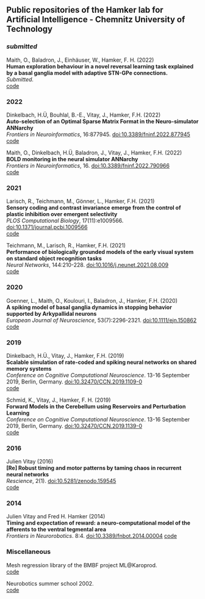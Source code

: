 ## Public repositories of the Hamker lab for Artificial Intelligence - Chemnitz University of Technology

### *submitted*

Maith, O., Baladron, J., Einhäuser, W., Hamker, F. H. (2022) \
**Human exploration behaviour in a novel reversal learning task explained by a basal ganglia model with adaptive STN-GPe connections.**\
*Submitted.*\
[code](https://github.com/hamkerlab/Maith2021_ANNarchyBOLDmonitor)

### 2022

Dinkelbach, H.Ü, Bouhlal, B.-E., Vitay, J., Hamker, F.H. (2022) \
**Auto-selection of an Optimal Sparse Matrix Format in the Neuro-simulator ANNarchy** \
*Frontiers in Neuroinformatics*, 16:877945. [doi:10.3389/fninf.2022.877945](https://www.frontiersin.org/articles/10.3389/fninf.2022.877945/full)\
[code](https://github.com/hamkerlab/Dinkelbach2022_ANNarchyAutoTuning)

Maith, O., Dinkelbach, H.Ü, Baladron, J., Vitay, J., Hamker, F.H. (2022) \
**BOLD monitoring in the neural simulator ANNarchy** \
*Frontiers in Neuroinformatics*, 16. [doi:10.3389/fninf.2022.790966](https://www.frontiersin.org/articles/10.3389/fninf.2022.790966/full)\
[code](https://github.com/hamkerlab/Maith2021_ANNarchyBOLDmonitor)

### 2021

Larisch, R., Teichmann, M., Gönner, L., Hamker, F.H. (2021) \
**Sensory coding and contrast invariance emerge from the control of plastic inhibition over emergent selectivity**\
*PLOS Computational Biology*, 17(11):e1009566. [doi:10.1371/journal.pcbi.1009566](https://journals.plos.org/ploscompbiol/article?id=10.1371/journal.pcbi.1009566)\
[code](https://github.com/hamkerlab/Larisch2021_PLOSComBio)

Teichmann, M., Larisch, R., Hamker, F.H. (2021) \
**Performance of biologically grounded models of the early visual system on standard object recognition tasks**\
*Neural Networks*, 144:210-228. [doi:10.1016/j.neunet.2021.08.009](https://doi.org/10.1016/j.neunet.2021.08.009)\
[code](https://github.com/hamkerlab/Teichmann2021_NeuralNetworks)

### 2020

Goenner, L., Maith, O., Koulouri, I., Baladron, J., Hamker, F.H. (2020)\
**A spiking model of basal ganglia dynamics in stopping behavior supported by Arkypallidal neurons**\
*European Journal of Neuroscience*, 53(7):2296-2321. [doi:10.1111/ejn.150862](https://onlinelibrary.wiley.com/doi/10.1111/ejn.15082)\
[code](https://github.com/hamkerlab/Goenner2020-Stopsignaltask_BG)

### 2019

Dinkelbach, H.Ü., Vitay, J., Hamker, F.H. (2019)\
**Scalable simulation of rate-coded and spiking neural networks on shared memory systems**\
*Conference on Cognitive Computational Neuroscience*. 13-16 September 2019, Berlin, Germany. [doi:10.32470/CCN.2019.1109-0](http://dx.doi.org/10.32470/CCN.2019.1109-0)\
[code](https://github.com/hamkerlab/Dinkelback2019-ANNarchyBenchmark-CCN)

Schmid, K., Vitay, J., Hamker, F. H. (2019)\
**Forward Models in the Cerebellum using Reservoirs and Perturbation Learning**\
*Conference on Cognitive Computational Neuroscience*. 13-16 September 2019, Berlin, Germany. [doi:10.32470/CCN.2019.1139-0](http://dx.doi.org/10.32470/CCN.2019.1139-0)\
[code](https://github.com/hamkerlab/Schmid2019-CerebellumForwardModel)

### 2016

Julien Vitay (2016)\
**[Re] Robust timing and motor patterns by taming chaos in recurrent neural networks**\
*Rescience*, 2(1). [doi:10.5281/zenodo.159545](http://dx.doi.org/10.5281/zenodo.159545)\
[code](https://github.com/vitay/ReScience-submission/tree/vitay)

### 2014

Julien Vitay and Fred H. Hamker (2014)\
**Timing and expectation of reward: a neuro-computational model of the afferents to the ventral tegmental area**\
*Frontiers in Neurorobotics*. 8:4. [doi:10.3389/fnbot.2014.00004](http://dx.doi.org/10.3389/fnbot.2014.00004)
[code](https://github.com/hamkerlab/Vitay2014-TimingReward)

### Miscellaneous

Mesh regression library of the BMBF project ML@Karoprod. \
[code](https://github.com/hamkerlab/ML-Karoprod-MeshPredictor)

Neurobotics summer school 2002. \
[code](https://github.com/hamkerlab/Neurorobotics_SummerSchool2022)

